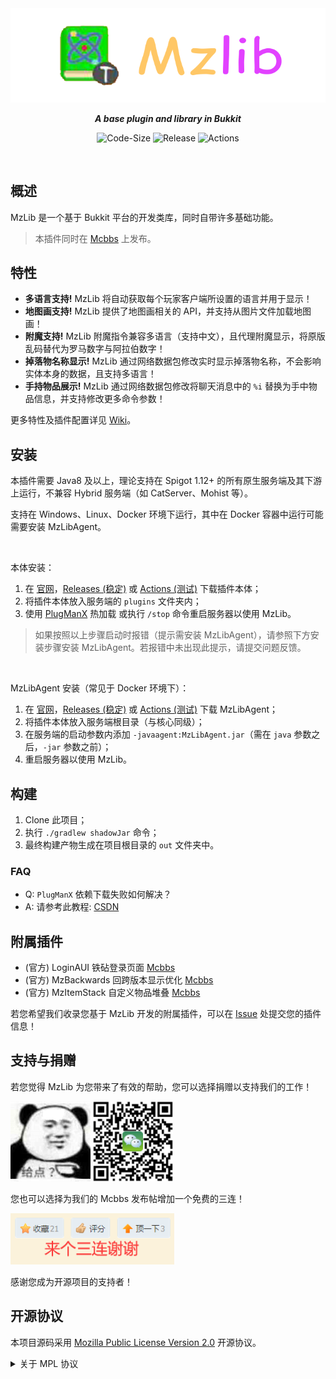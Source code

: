 <div align=center> 

<img src="https://raw.githubusercontent.com/BugCleanser/MzLib/main/.github/assets/banner.png"/>

***A base plugin and library in Bukkit***

![Code-Size](https://img.shields.io/github/languages/code-size/BugCleanser/MzLib?style=flat-square)
![Release](https://img.shields.io/github/v/release/BugCleanser/MzLib?style=flat-square)
![Actions](https://img.shields.io/github/actions/workflow/status/BugCleanser/MzLib/build.yml?style=flat-square)

</div>

<br>

## 概述
MzLib 是一个基于 Bukkit 平台的开发类库，同时自带许多基础功能。
> 本插件同时在 [Mcbbs](https://www.mcbbs.net/thread-1250793-1-1.html) 上发布。

## 特性
- **多语言支持!** MzLib 将自动获取每个玩家客户端所设置的语言并用于显示！
- **地图画支持!** MzLib 提供了地图画相关的 API，并支持从图片文件加载地图画！
- **附魔支持!** MzLib 附魔指令兼容多语言（支持中文），且代理附魔显示，将原版乱码替代为罗马数字与阿拉伯数字！
- **掉落物名称显示!** MzLib 通过网络数据包修改实时显示掉落物名称，不会影响实体本身的数据，且支持多语言！
- **手持物品展示!** MzLib 通过网络数据包修改将聊天消息中的 `%i` 替换为手中物品信息，并支持修改更多命令参数！

更多特性及插件配置详见 [Wiki](https://github.com/BugCleanser/MzLib/wiki)。

## 安装
本插件需要 Java8 及以上，理论支持在 Spigot 1.12+ 的所有原生服务端及其下游上运行，不兼容 Hybrid 服务端（如 CatServer、Mohist 等）。

支持在 Windows、Linux、Docker 环境下运行，其中在 Docker 容器中运行可能需要安装 MzLibAgent。

<br>

本体安装：
1. 在 [官网](https://mz.bugcleaner.cn:6/res/BukkitPlugins)，[Releases (稳定)](https://github.com/BugCleanser/MzLib/releases) 或 [Actions (测试)](https://github.com/BugCleanser/MzLib/actions) 下载插件本体；
2. 将插件本体放入服务端的 `plugins` 文件夹内；
3. 使用 [PlugManX](https://www.spigotmc.org/resources/plugmanx.88135/) 热加载 或执行 `/stop` 命令重启服务器以使用 MzLib。

> 如果按照以上步骤启动时报错（提示需安装 MzLibAgent），请参照下方安装步骤安装 MzLibAgent。若报错中未出现此提示，请提交问题反馈。

<br>

MzLibAgent 安装（常见于 Docker 环境下）：
1. 在 [官网](https://mz.bugcleaner.cn:6/res/BukkitPlugins)，[Releases (稳定)](https://github.com/BugCleanser/MzLib/releases) 或 [Actions (测试)](https://github.com/BugCleanser/MzLib/actions) 下载 MzLibAgent；
2. 将插件本体放入服务端根目录（与核心同级）；
3. 在服务端的启动参数内添加 `-javaagent:MzLibAgent.jar`（需在 `java` 参数之后，`-jar` 参数之前）；
4. 重启服务器以使用 MzLib。

## 构建
1. Clone 此项目；
2. 执行 `./gradlew shadowJar` 命令；
3. 最终构建产物生成在项目根目录的 `out` 文件夹中。

### FAQ
- Q: `PlugManX` 依赖下载失败如何解决？
- A: 请参考此教程: [CSDN](https://blog.csdn.net/cxxxxxxxxxxxxx/article/details/106152542)

## 附属插件
- (官方) LoginAUI 铁砧登录页面 [Mcbbs](https://www.mcbbs.net/thread-1324546-1-1.html)
- (官方) MzBackwards 回跨版本显示优化 [Mcbbs](https://www.mcbbs.net/thread-1369629-1-1.html)
- (官方) MzItemStack 自定义物品堆叠 [Mcbbs](https://www.mcbbs.net/thread-1370314-1-1.html)

若您希望我们收录您基于 MzLib 开发的附属插件，可以在 [Issue](https://github.com/BugCleanser/MzLib/issues) 处提交您的插件信息！

## 支持与捐赠
若您觉得 MzLib 为您带来了有效的帮助，您可以选择捐赠以支持我们的工作！

![Plzzz](.github/assets/Plzzz.png)
![Pay](.github/assets/MzLibWePay.png)

您也可以选择为我们的 Mcbbs 发布帖增加一个免费的三连！

![3L](.github/assets/3L.png)

感谢您成为开源项目的支持者！

## 开源协议
本项目源码采用 [Mozilla Public License Version 2.0](https://www.mozilla.org/en-US/MPL/) 开源协议。

<details>
  <summary>关于 MPL 协议</summary>

> Mozilla 公共许可证第二版（简称 MPL2.0）是一个弱 copyleft 许可证，但是其条款的特殊性质又使其更像一个宽松许可证（甚至，有人专门创造了词语 copycenter 来描述这一类许可证），该许可证虽然要求软件源代码需要使用相同许可证进行分发，但是对于可执行软件和包含本软件的大型作品的协议做出了宽松的要求。
>
> MPL2.0 被设计为兼容 GPL 的：其定义了“次要许可证”的概念：这些许可证包含 GPLv2，LGPLv2.1，AGPLv3 及其所有后续版本。对于在合并作品中使用与这些许可证不兼容的许可证时，MPL2.0 额外允许您根据这些次要许可证分发此类作品，且无须公开源代码。

<details>
  <summary>详细信息</summary>

> MPL2.0 许可证许可任何人使用，修改和分发程序及其源代码，额外的：
> 
> - 任何贡献者均不会因您选择根据 MPL2.0 的后续版本或根据次要许可证的条款（如果允许）分发本软件而授予额外的授权；
> - 所有以源代码形式分发的软件均应遵守 MPL2.0 许可证的条款。您必须告知接收者，软件的源代码形式受 MPL2.0 许可证条款的约束，以及他们如何获取 MPL2.0 许可证的副本。您不得尝试在源代码中更改或限制收件人的权利；
> - 以可执行文件形式分发的软件仍应同上述条款提供其源代码形式，且您即可以根据 MPL2.0 许可证，也可以根据其他不同的许可证对该软件的可执行文件形式进行再许可，前提是可执行软件的许可证不试图限制或更改接收者在 MPL2.0 许可证下在软件源代码部分中的权利；
> - 如果您打算分发一个合并作品，且该合并作品是该软件和受一个或多个次要许可证管辖的作品的组合，并且该软件与次要许可证不见容，则 MPL2.0 允许您根据此类次要许可证的条款额外分发本软件以便大型作品的开发者可以，根据他们的选择，使用 MPL2.0 或此类次要许可证的条款进一步分发该软件。

</details>
  
> *以上文字来自 [深入理解开源许可证（Open Source Licenses In Depth）](https://github.com/shaokeyibb/open-source-licenses-in-depth) 。*

</details>
